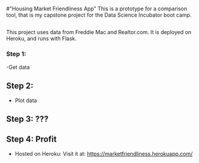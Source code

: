 #"Housing Market Friendliness App"
This is a prototype for a comparison tool, that is my capstone project for the Data Science Incubator boot camp.


##
This project uses data from Freddie Mac and Realtor.com. It is deployed on Heroku, and runs with Flask.

### Step 1:
-Get data

## Step 2:
- Plot data

## Step 3: ???

## Step 4: Profit
- Hosted on Heroku:
    Visit it at: https://marketfriendliness.herokuapp.com/
